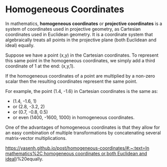 # Homogeneous Coordinates

In mathematics, **homogeneous coordinates** or **projective coordinates** is a system of coordinates used in projective geometry, as Cartesian coordinates used in Euclidean geometry. It is a coordinate system that algebraically treats all points in the projective plane (both Euclidean and ideal) equally.

Suppose we have a point (x,y) in the Cartesian coordinates. To represent this same point in the homogeneous coordinates, we simply add a third coordinate of 1 at the end: (x,y,1).

If the homogeneous coordinates of a point are multiplied by a non-zero scalar then the resulting coordinates represent the same point.

For example, the point (1.4, -1.6) in Cartesian coordinates is the same as:

- (1.4, -1.6, 1)
- or (2.8, -3.2, 2)
- or (0.7, -0.8, 0.5)
- or even (1400, -1600, 1000) in homogeneous coordinates.

One of the advantages of homogeneous coordinates is that they allow for an easy combination of multiple transformations by concatenating several matrix-vector multiplications.

[https://yasenh.github.io/post/homogeneous-coordinates/#:~:text=In mathematics%2C homogeneous coordinates or,both Euclidean and ideal](https://yasenh.github.io/post/homogeneous-coordinates/#:~:text=In%20mathematics%2C%20homogeneous%20coordinates%20or,both%20Euclidean%20and%20ideal))%20equally.